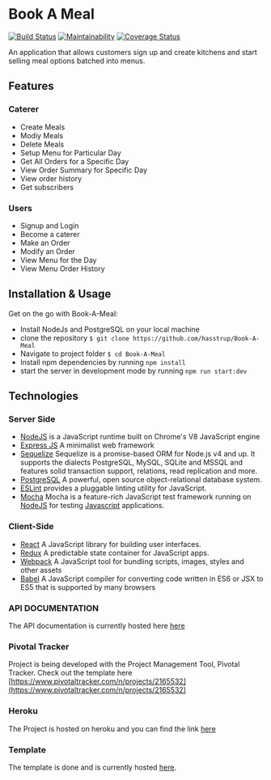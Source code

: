 # Book A Meal
[![Build Status](https://travis-ci.org/Hasstrup/Book-a-meal.svg?branch=157022198-Feature-Auth)](https://travis-ci.org/Hasstrup/Book-a-meal)
[![Maintainability](https://api.codeclimate.com/v1/badges/52333b02f50a4b171959/maintainability)](https://codeclimate.com/github/Hasstrup/Book-a-meal/maintainability)
[![Coverage Status](https://coveralls.io/repos/github/Hasstrup/Book-a-meal/badge.svg?branch=157022198-Feature-Auth)](https://coveralls.io/github/Hasstrup/Book-a-meal?branch=157022198-Feature-Auth)


An application that allows customers sign up and create kitchens and start selling meal options batched into menus.
## Features

### Caterer
* Create Meals
* Modiy Meals
* Delete Meals
* Setup Menu for Particular Day
* Get All Orders for a Specific Day
* View Order Summary for Specific Day
* View order history
* Get subscribers

### Users
* Signup and Login
* Become a caterer
* Make an Order
* Modify an Order
* View Menu for the Day
* View Menu Order History

## Installation & Usage

Get on the go with Book-A-Meal:

* Install NodeJs and PostgreSQL on your local machine
* clone the repository `$ git clone https://github.com/hasstrup/Book-A-Meal`
* Navigate to project folder `$ cd Book-A-Meal`
* Install npm dependencies by running `npm install`
* start the server in development mode by running `npm run start:dev`

## Technologies

### Server Side
* [NodeJS](http://nodejs.org/en) is a JavaScript runtime built on Chrome's V8 JavaScript engine
* [Express JS](http://express.com) A minimalist web framework
* [Sequelize](http://docs.sequelizejs.com/) Sequelize is a promise-based ORM for Node.js v4 and up. It supports the dialects PostgreSQL, MySQL, SQLite and MSSQL and features solid transaction support, relations, read replication and more.
* [PostgreSQL](https://www.postgresql.org/) A powerful, open source object-relational database system.
* [ESLint](eslint.org) provides a pluggable linting utility for JavaScript.
* [Mocha](https://mochajs.org/) Mocha is a feature-rich JavaScript test framework running on [NodeJS](nodejs.org/en) for testing [Javascript](javascript.com) applications.

### Client-Side

* [React](https://facebook.github.io/react/) A JavaScript library for building user interfaces.
* [Redux](http://redux.js.org/) A predictable state container for JavaScript apps.
* [Webpack](https://webpack.js.org/) A JavaScript tool for bundling scripts, images, styles and other assets
* [Babel](https://babeljs.io/) A JavaScript compiler for converting code written in ES6 or JSX to ES5 that is supported by many browsers

### API DOCUMENTATION
The API documentation is currently hosted here
[here](https://documenter.getpostman.com/view/5333808/RWaHxpPg)

### Pivotal Tracker
Project is being developed with the Project Management Tool, Pivotal Tracker. Check out the template here [https://www.pivotaltracker.com/n/projects/2165532](https://www.pivotaltracker.com/n/projects/2165532)

### Heroku
The Project is hosted on heroku and you can find the link 
[here](https://my-book-a-meal-app.herokuapp.com)

### Template
The template is done and is currently hosted [here](https://hasstrup.github.io/Book-a-meal/UI/html/index.html).
